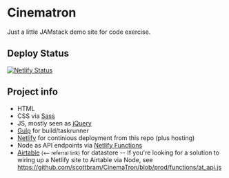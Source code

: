 # Cinematron
Just a little JAMstack demo site for code exercise.

## Deploy Status
[![Netlify Status](https://api.netlify.com/api/v1/badges/414442f0-579c-41c1-82f3-ff486fd0180e/deploy-status)](https://app.netlify.com/sites/cinematron/deploys)

## Project info
- HTML
- CSS via [Sass](https://sass-lang.com/)
- JS, mostly seen as [jQuery](https://jquery.com)
- [Gulp](https://gulpjs.com/) for build/taskrunner
- [Netlify](https://www.netlify.com/) for continious deployment from this repo (plus hosting)
- Node as API endpoints via [Netlify Functions](https://www.netlify.com/docs/functions/)
- [Airtable](https://airtable.com/invite/r/0Rumimlc) <small>(<-- referral link)</small> for datastore
-- If you're looking for a solution to wiring up a Netlify site to Airtable via Node, see https://github.com/scottbram/CinemaTron/blob/prod/functions/at_api.js
